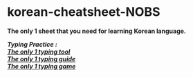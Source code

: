 # korean-cheatsheet-NOBS
<B>The only 1 sheet that you need for learning Korean language.<B><br>

<i>Typing Practice :<br>
[The only 1 typing tool](https://www.branah.com/korean) <br>
[The only 1 typing guide](https://www.90daykorean.com/typing-in-korean/)<br>
[The only 1 typing game](https://play.typeracer.com/?universe=lang_ko)<br></i>
